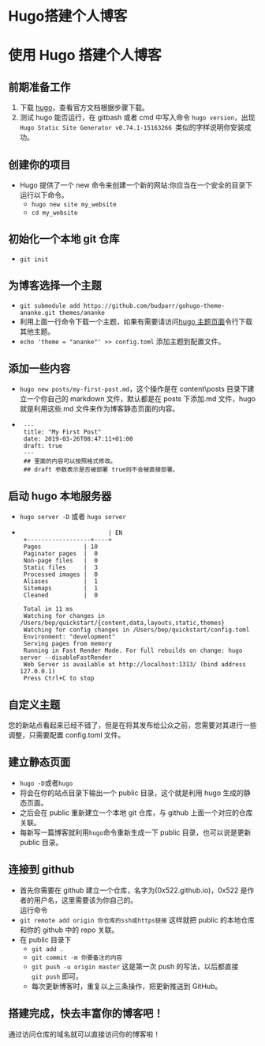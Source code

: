 # Hugo搭建个人博客


# 使用 Hugo 搭建个人博客

## 前期准备工作

1.  下载 [hugo](https://gohugo.io/)，查看官方文档根据步骤下载。
2.  测试 hugo 能否运行，在 gitbash 或者 cmd 中写入命令 `hugo version`，出现 `Hugo Static Site Generator v0.74.1-15163266 `类似的字样说明你安装成功。

## 创建你的项目

- Hugo 提供了一个 new 命令来创建一个新的网站:你应当在一个安全的目录下运行以下命令。
  - `hugo new site my_website`
  - `cd my_website `

## 初始化一个本地 git 仓库

- `git init`

## 为博客选择一个主题

- `git submodule add https://github.com/budparr/gohugo-theme-ananke.git themes/ananke`
- 利用上面一行命令下载一个主题，如果有需要请访问[hugo 主题页面](https://themes.gohugo.io)令行下载其他主题。
- `echo 'theme = "ananke"' >> config.toml` 添加主题到配置文件。

## 添加一些内容

- `hugo new posts/my-first-post.md`，这个操作是在 content\posts 目录下建立一个你自己的 markdown 文件，默认都是在 posts 下添加.md 文件，hugo 就是利用这些.md 文件来作为博客静态页面的内容。
- ```
   ---
   title: "My First Post"
   date: 2019-03-26T08:47:11+01:00
   draft: true
   ---
   ## 里面的内容可以按照格式修改。
   ## draft 参数表示是否被部署 true则不会被直接部署。
  ```

## 启动 hugo 本地服务器

- `hugo server -D` 或者 `hugo server`
- ```
                           | EN
   +------------------+----+
   Pages            | 10
   Paginator pages  |  0
   Non-page files   |  0
   Static files     |  3
   Processed images |  0
   Aliases          |  1
   Sitemaps         |  1
   Cleaned          |  0

   Total in 11 ms
   Watching for changes in /Users/bep/quickstart/{content,data,layouts,static,themes}
   Watching for config changes in /Users/bep/quickstart/config.toml
   Environment: "development"
   Serving pages from memory
   Running in Fast Render Mode. For full rebuilds on change: hugo server --disableFastRender
   Web Server is available at http://localhost:1313/ (bind address 127.0.0.1)
   Press Ctrl+C to stop
  ```

## 自定义主题

您的新站点看起来已经不错了，但是在将其发布给公众之前，您需要对其进行一些调整，只需要配置 config.toml 文件。

## 建立静态页面

- `hugo -D`或者`hugo`
- 将会在你的站点目录下输出一个 public 目录，这个就是利用 hugo 生成的静态页面。
- 之后会在 public 重新建立一个本地 git 仓库，与 github 上面一个对应的仓库关联。
- 每新写一篇博客就利用`hugo`命令重新生成一下 public 目录，也可以说是更新 public 目录。

## 连接到 github

- 首先你需要在 github 建立一个仓库，名字为(0x522.github.io)，0x522 是作者的用户名，这里需要该为你自己的。<br>
  运行命令
- `git remote add origin 你仓库的ssh或https链接` 这样就把 public 的本地仓库和你的 github 中的 repo 关联。
- 在 public 目录下
  - `git add .`
  - `git commit -m 你要备注的内容`
  - `git push -u origin master` 这是第一次 push 的写法，以后都直接 <br>
    `git push` 即可。
  - 每次更新博客时，重复以上三条操作，把更新推送到 GitHub。

## 搭建完成，快去丰富你的博客吧！

通过访问仓库的域名就可以直接访问你的博客啦！

